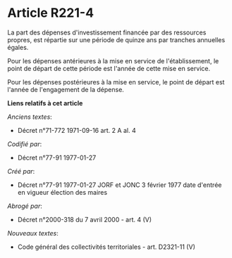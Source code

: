 # Article R221-4

La part des dépenses d'investissement        financée par des ressources propres, est répartie sur une période de quinze ans
par tranches annuelles égales. 

Pour les dépenses antérieures à la mise en service de l'établissement, le point de départ de cette période est l'année de
cette mise en service. 

Pour les dépenses postérieures à la mise en service, le point de départ est l'année de l'engagement de la dépense.

**Liens relatifs à cet article**

_Anciens textes_:

  - Décret n°71-772 1971-09-16 art. 2 A al. 4

_Codifié par_:

  - Décret n°77-91 1977-01-27

_Créé par_:

  - Décret n°77-91 1977-01-27 JORF et JONC 3 février 1977 date d'entrée en vigueur élection des maires

_Abrogé par_:

  - Décret n°2000-318 du 7 avril 2000 - art. 4 (V)

_Nouveaux textes_:

  - Code général des collectivités territoriales - art. D2321-11 (V)
